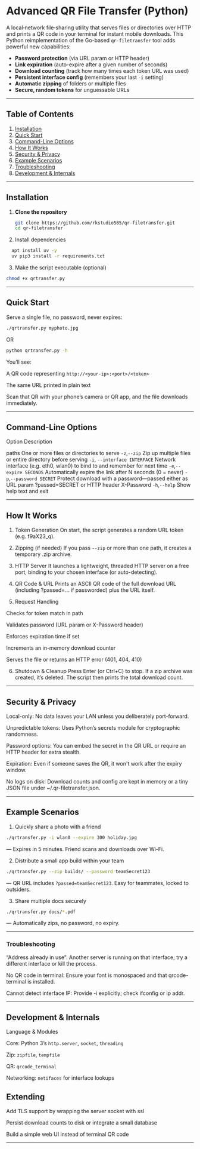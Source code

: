 # Advanced QR File Transfer (Python)

A local‐network file‐sharing utility that serves files or directories over HTTP and prints a QR code in your terminal for instant mobile downloads. This Python reimplementation of the Go-based `qr-filetransfer` tool adds powerful new capabilities:

- **Password protection** (via URL param or HTTP header)  
- **Link expiration** (auto-expire after a given number of seconds)  
- **Download counting** (track how many times each token URL was used)  
- **Persistent interface config** (remembers your last `-i` setting)  
- **Automatic zipping** of folders or multiple files  
- **Secure, random tokens** for unguessable URLs  

---  

## Table of Contents

1. [Installation](#installation)  
2. [Quick Start](#quick-start)  
3. [Command-Line Options](#command-line-options)  
4. [How It Works](#how-it-works)  
5. [Security & Privacy](#security--privacy)  
6. [Example Scenarios](#example-scenarios)  
7. [Troubleshooting](#troubleshooting)  
8. [Development & Internals](#development--internals)  


---

## Installation

1. **Clone the repository**  
   ```bash
   git clone https://github.com/rkstudio585/qr-filetransfer.git
   cd qr-filetransfer
   ```
2. Install dependencies
```bash
  apt install uv -y
  uv pip3 install -r requirements.txt
```

3. Make the script executable (optional)
```bash
chmod +x qrtransfer.py
```

---

## Quick Start

Serve a single file, no password, never expires:
```bash
./qrtransfer.py myphoto.jpg
```
OR

```bash
python qrtransfer.py -h
```
You’ll see:

A QR code representing `http://<your-ip>:<port>/<token>`

The same URL printed in plain text


Scan that QR with your phone’s camera or QR app, and the file downloads immediately.


---

## Command-Line Options

Option	Description

paths	One or more files or directories to serve
`-z`,`--zip`	Zip up multiple files or entire directory before serving
`-i`, `--interface INTERFACE` Network interface (e.g. eth0, wlan0) to bind to and remember for next time
`-e`,`--expire SECONDS`	Automatically expire the link after N seconds (0 = never)
`-p`,`--password SECRET`	Protect download with a password—passed either as URL param ?passed=SECRET or HTTP header X-Password
`-h`,`--help`	Show help text and exit



---

## How It Works

1. Token Generation
On start, the script generates a random URL token (e.g. f9aX23_q).


2. Zipping (if needed)
If you pass `--zip` or more than one path, it creates a temporary .zip archive.


3. HTTP Server
It launches a lightweight, threaded HTTP server on a free port, binding to your chosen interface (or auto-detecting).


4. QR Code & URL
Prints an ASCII QR code of the full download URL (including ?passed=... if passworded) plus the URL itself.


5. Request Handling

Checks for token match in path

Validates password (URL param or X-Password header)

Enforces expiration time if set

Increments an in-memory download counter

Serves the file or returns an HTTP error (401, 404, 410)



6. Shutdown & Cleanup
Press Enter (or Ctrl+C) to stop. If a zip archive was created, it’s deleted. The script then prints the total download count.




---

## Security & Privacy

Local-only: No data leaves your LAN unless you deliberately port-forward.

Unpredictable tokens: Uses Python’s secrets module for cryptographic randomness.

Password options: You can embed the secret in the QR URL or require an HTTP header for extra stealth.

Expiration: Even if someone saves the QR, it won't work after the expiry window.

No logs on disk: Download counts and config are kept in memory or a tiny JSON file under ~/.qr-filetransfer.json.



---

## Example Scenarios

1. Quickly share a photo with a friend
```bash
./qrtransfer.py -i wlan0 --expire 300 holiday.jpg
```
— Expires in 5 minutes. Friend scans and downloads over Wi-Fi.


2. Distribute a small app build within your team
```bash
./qrtransfer.py --zip builds/ --password teamSecret123
```
— QR URL includes `?passed=teamSecret123`. Easy for teammates, locked to outsiders.


3. Share multiple docs securely
```bash
./qrtransfer.py docs/*.pdf
```
— Automatically zips, no password, no expiry.



---

### Troubleshooting

“Address already in use”: Another server is running on that interface; try a different interface or kill the process.

No QR code in terminal: Ensure your font is monospaced and that qrcode-terminal is installed.

Cannot detect interface IP: Provide -i <iface> explicitly; check ifconfig or ip addr.



---

## Development & Internals

Language & Modules

Core: Python 3’s `http.server`, `socket`, `threading`

Zip: `zipfile`, `tempfile`

QR: `qrcode_terminal`

Networking: `netifaces` for interface lookups


## Extending

Add TLS support by wrapping the server socket with ssl

Persist download counts to disk or integrate a small database

Build a simple web UI instead of terminal QR code

---
